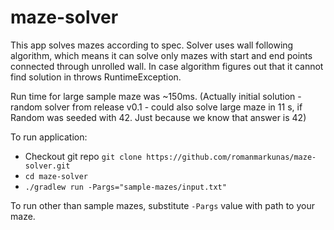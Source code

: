 # maze-solver
This app solves mazes according to spec. Solver uses wall following
algorithm, which means it can solve only mazes with start and end points
connected through unrolled wall. In case algorithm figures out that it
cannot find solution in throws RuntimeException.

Run time for large sample maze was ~150ms. (Actually initial solution -
random solver from release v0.1 - could also solve large maze in 11 s,
if Random was seeded with 42. Just because we know that answer is 42)

To run application:
- Checkout git repo `git clone https://github.com/romanmarkunas/maze-solver.git`
- `cd maze-solver`
- `./gradlew run -Pargs="sample-mazes/input.txt"`

To run other than sample mazes, substitute `-Pargs` value with path to
your maze.
